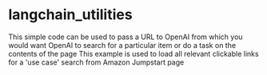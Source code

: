 # langchain_utilities
This simple code can be used to pass a URL to OpenAI from which you would want OpenAI to search for a particular item or do a task on the contents of the page
This example is used to load all relevant clickable links for a 'use case' search from Amazon Jumpstart page
